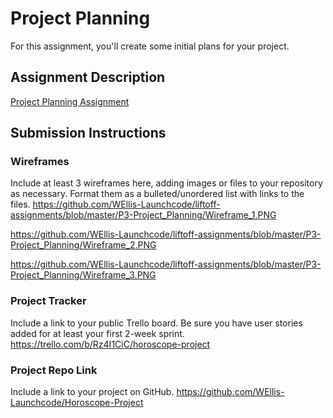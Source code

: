 # Project Planning
For this assignment, you'll create some initial plans for your project.

## Assignment Description
[Project Planning Assignment](https://education.launchcode.org/liftoff/modules/assignments/project-planning)

## Submission Instructions

### Wireframes

Include at least 3 wireframes here, adding images or files to your repository as necessary. Format them as a bulleted/unordered list with links to the files.
https://github.com/WEllis-Launchcode/liftoff-assignments/blob/master/P3-Project_Planning/Wireframe_1.PNG

https://github.com/WEllis-Launchcode/liftoff-assignments/blob/master/P3-Project_Planning/Wireframe_2.PNG

https://github.com/WEllis-Launchcode/liftoff-assignments/blob/master/P3-Project_Planning/Wireframe_3.PNG

### Project Tracker

Include a link to your public Trello board. Be sure you have user stories added for at least your first 2-week sprint.
https://trello.com/b/Rz4I1CiC/horoscope-project

### Project Repo Link

Include a link to your project on GitHub.
https://github.com/WEllis-Launchcode/Horoscope-Project
